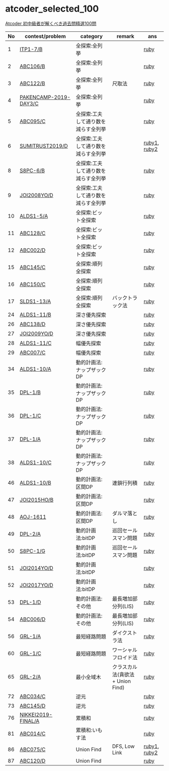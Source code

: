 # atcoder_selected_100
[Atcoder 初中級者が解くべき過去問精選100問](https://qiita.com/e869120/items/eb50fdaece12be418faa#2-3-%E5%88%86%E9%87%8E%E5%88%A5%E5%88%9D%E4%B8%AD%E7%B4%9A%E8%80%85%E3%81%8C%E8%A7%A3%E3%81%8F%E3%81%B9%E3%81%8D%E9%81%8E%E5%8E%BB%E5%95%8F%E7%B2%BE%E9%81%B8-100-%E5%95%8F)

| No | contest/problem | category | remark | ans |
|----|-----------------|----------|--------|-----|
| 1 | [ITP1-7/B](https://judge.u-aizu.ac.jp/onlinejudge/description.jsp?id=ITP1_7_B&lang=ja) | 全探索:全列挙 | | [ruby](ruby/itp1_7_b.rb) |
| 2 | [ABC106/B](https://atcoder.jp/contests/abc106/tasks/abc106_b) | 全探索:全列挙 | | [ruby](ruby/abc106_b.rb) |
| 3 | [ABC122/B](https://atcoder.jp/contests/abc122/tasks/abc122_b) | 全探索:全列挙 | 尺取法 | [ruby](ruby/abc122_b.rb) |
| 4 | [PAKENCAMP-2019-DAY3/C](https://atcoder.jp/contests/pakencamp-2019-day3/tasks/pakencamp_2019_day3_c) | 全探索:全列挙 | | [ruby](ruby/pakencamp-2019-day3_c.rb) |
| 5 | [ABC095/C](https://atcoder.jp/contests/abc095/tasks/arc096_a) | 全探索:工夫して通り数を減らす全列挙 | | [ruby](ruby/abc095_c.rb) |
| 6 | [SUMITRUST2019/D](https://atcoder.jp/contests/sumitrust2019/tasks/sumitb2019_d) | 全探索:工夫して通り数を減らす全列挙 | | [ruby1](ruby/sumitrust2019_d_01.rb), [ruby2](ruby/sumitrust2019_d_02.rb) |
| 8 | [S8PC-6/B](https://atcoder.jp/contests/s8pc-6/tasks/s8pc_6_b) | 全探索:工夫して通り数を減らす全列挙 | | [ruby](ruby/s8pc-6_b.rb) |
| 9 | [JOI2008YO/D](https://atcoder.jp/contests/joi2008yo/tasks/joi2008yo_d) | 全探索:工夫して通り数を減らす全列挙 | | [ruby](ruby/joi2008yo_d.rb) |
| 10 | [ALDS1-5/A](https://judge.u-aizu.ac.jp/onlinejudge/description.jsp?id=ALDS1_5_A&lang=ja) | 全探索:ビット全探索 | | [ruby](ruby/alds1_5_a.rb) |
| 11 | [ABC128/C](https://atcoder.jp/contests/abc128/tasks/abc128_c) | 全探索:ビット全探索 | | [ruby](ruby/abc128_c.rb) |
| 12 | [ABC002/D](https://atcoder.jp/contests/abc002/tasks/abc002_4) | 全探索:ビット全探索 | | [ruby](ruby/abc002_d.rb) |
| 15 | [ABC145/C](https://atcoder.jp/contests/abc145/tasks/abc145_c) | 全探索:順列全探索 | | [ruby](ruby/abc145_c.rb) |
| 16 | [ABC150/C](https://atcoder.jp/contests/abc150/tasks/abc150_c) | 全探索:順列全探索 | | [ruby](ruby/abc150_c.rb) |
| 17 | [SLDS1-13/A](https://judge.u-aizu.ac.jp/onlinejudge/description.jsp?id=ALDS1_13_A&lang=ja) | 全探索:順列全探索 | バックトラック法 | [ruby](ruby/alds1_13_a.rb) |
| 24 | [ALDS1-11/B](https://judge.u-aizu.ac.jp/onlinejudge/description.jsp?id=ALDS1_11_B&lang=ja) | 深さ優先探索 | | [ruby](ruby/alds1_11_b.rb) |
| 26 | [ABC138/D](https://atcoder.jp/contests/abc138/tasks/abc138_d) | 深さ優先探索 | | [ruby](ruby/abc138_d.rb) |
| 27 | [JOI2009YO/D](https://atcoder.jp/contests/joi2009yo/tasks/joi2009yo_d) | 深さ優先探索 | | [ruby](ruby/joi2009yo_d.rb) |
| 28 | [ALDS1-11/C](https://judge.u-aizu.ac.jp/onlinejudge/description.jsp?id=ALDS1_11_C&lang=ja) | 幅優先探索 | | [ruby](ruby/alds1_11_c.rb) |
| 29 | [ABC007/C](https://atcoder.jp/contests/abc007/tasks/abc007_3) | 幅優先探索 | | [ruby](ruby/abc007_c.rb) |
| 34 | [ALDS1-10/A](https://judge.u-aizu.ac.jp/onlinejudge/description.jsp?id=ALDS1_10_A&lang=ja) | 動的計画法:ナップザックDP | | [ruby](ruby/alds1_10_a.rb) |
| 35 | [DPL-1/B](https://judge.u-aizu.ac.jp/onlinejudge/description.jsp?id=DPL_1_B&lang=ja) | 動的計画法:ナップザックDP | | [ruby](ruby/dpl_1_b.rb) |
| 36 | [DPL-1/C](https://judge.u-aizu.ac.jp/onlinejudge/description.jsp?id=DPL_1_C&lang=ja) | 動的計画法:ナップザックDP | | [ruby](ruby/dpl_1_c.rb) |
| 37 | [DPL-1/A](https://judge.u-aizu.ac.jp/onlinejudge/description.jsp?id=DPL_1_A&lang=ja) | 動的計画法:ナップザックDP | | [ruby](ruby/dpl_1_a.rb) |
| 38 | [ALDS1-10/C](https://judge.u-aizu.ac.jp/onlinejudge/description.jsp?id=ALDS1_10_C&lang=ja) | 動的計画法:ナップザックDP | | [ruby](ruby/alds1_10_c.rb) |
| 46 | [ALDS1-10/B](https://judge.u-aizu.ac.jp/onlinejudge/description.jsp?id=ALDS1_10_B&lang=ja) | 動的計画法:区間DP | 連鎖行列積 | [ruby](ruby/alds1_10_b.rb) |
| 47 | [JOI2015HO/B](https://atcoder.jp/contests/joi2015ho/tasks/joi2015ho_b) | 動的計画法:区間DP | | [ruby](ruby/joi2015ho_b.rb) |
| 48 | [AOJ-1611](https://judge.u-aizu.ac.jp/onlinejudge/description.jsp?id=1611&lang=jp) | 動的計画法:区間DP | ダルマ落とし | [ruby](ruby/aoj_1611.rb) |
| 49 | [DPL-2/A](https://judge.u-aizu.ac.jp/onlinejudge/description.jsp?id=DPL_2_A&lang=ja) | 動的計画法:bitDP | 巡回セールスマン問題 | [ruby](ruby/dpl_2_a.rb) |
| 50 | [S8PC-1/G](https://atcoder.jp/contests/s8pc-1/tasks/s8pc_1_g) | 動的計画法:bitDP | 巡回セールスマン問題 | [ruby](ruby/s8pc_1_g.rb) |
| 51 | [JOI2014YO/D](https://atcoder.jp/contests/joi2014yo/tasks/joi2014yo_d) | 動的計画法:bitDP |  | [ruby](ruby/joi2014yo_d.rb) |
| 52 | [JOI2017YO/D](https://atcoder.jp/contests/joi2017yo/tasks/joi2017yo_d) | 動的計画法:bitDP |  | [ruby](ruby/joi2017yo_d.rb) |
| 53 | [DPL-1/D](https://judge.u-aizu.ac.jp/onlinejudge/description.jsp?id=DPL_1_D&lang=ja) | 動的計画法:その他 | 最長増加部分列(LIS) | [ruby](ruby/dpl_1_d.rb) |
| 54 | [ABC006/D](https://atcoder.jp/contests/abc006/tasks/abc006_4) | 動的計画法:その他 | 最長増加部分列(LIS) | [ruby](ruby/abc006_d.rb) |
| 56 | [GRL-1/A](https://judge.u-aizu.ac.jp/onlinejudge/description.jsp?id=GRL_1_A&lang=ja) | 最短経路問題 | ダイクストラ法 | [ruby](ruby/grl_1_a.rb) |
| 60 | [GRL-1/C](https://judge.u-aizu.ac.jp/onlinejudge/description.jsp?id=GRL_1_C&lang=ja) | 最短経路問題 | ワーシャルフロイド法 | [ruby](ruby/grl_1_c.rb) |
| 65 | [GRL-2/A](https://judge.u-aizu.ac.jp/onlinejudge/description.jsp?id=GRL_2_A&lang=ja) | 最小全域木 | クラスカル法(貪欲法 + Union Find) | [ruby](ruby/grl_2_a.rb) |
| 72 | [ABC034/C](https://atcoder.jp/contests/abc034/tasks/abc034_c) | 逆元 | | [ruby](ruby/abc034_c.rb) |
| 73 | [ABC145/D](https://atcoder.jp/contests/abc145/tasks/abc145_d) | 逆元 | | [ruby](ruby/abc145_d.rb) |
| 76 | [NIKKEI2019-FINAL/A](https://atcoder.jp/contests/nikkei2019-final/tasks/nikkei2019_final_a) | 累積和 | | [ruby](ruby/nikkei2019_final_a.rb) |
| 81 | [ABC014/C](https://atcoder.jp/contests/abc014/tasks/abc014_3) | 累積和:いもす法 | | [ruby](ruby/abc014_c.rb) |
| 86 | [ABC075/C](https://atcoder.jp/contests/abc075/tasks/abc075_c) | Union Find | DFS, Low Link | [ruby1](ruby/abc075_c_01.rb), [ruby2](ruby/abc075_c_02.rb) |
| 87 | [ABC120/D](https://atcoder.jp/contests/abc120/tasks/abc120_d) | Union Find | | [ruby](ruby/abc120_d.rb) |

